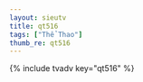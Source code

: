 ```yaml
--- 
layout: sieutv
title: qt516
tags: ["Thể Thao"]
thumb_re: qt516
---
```

{% include tvadv key="qt516" %} 
